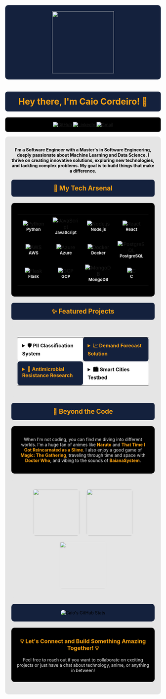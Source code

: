 <div align="center" style="background-color: #14213d; padding: 20px; border-radius: 10px;">
  <img src="https://media.giphy.com/media/hvRJCLFzcasrR4ia7z/giphy.gif" width="200" />
</div>

<h1 align="center" style="color: #fca311; background-color: #14213d; padding: 15px; border-radius: 8px;">
  Hey there, I'm Caio Cordeiro! 👋
</h1>

<div align="center" style="background-color: #000000; padding: 15px; border-radius: 8px; margin: 10px 0;">
  <a href="https://github.com/CaioCordeiro" target="_blank">
    <img src="https://img.shields.io/badge/GitHub-000000?style=for-the-badge&logo=github&logoColor=fca311" alt="GitHub"/>
  </a>
  <a href="https://www.linkedin.com/in/caio-cordeiro2/" target="_blank">
    <img src="https://img.shields.io/badge/LinkedIn-14213d?style=for-the-badge&logo=linkedin&logoColor=fca311" alt="LinkedIn"/>
  </a>
  <a href="mailto:caiocordeiromr@gmail.com">
    <img src="https://img.shields.io/badge/Gmail-fca311?style=for-the-badge&logo=gmail&logoColor=000000" alt="Gmail"/>
  </a>
</div>

<div align="center" style="background-color: #e5e5e5; color: #000000; padding: 20px; border-radius: 10px; margin: 15px 0;">
  <p><strong>I'm a Software Engineer with a Master's in Software Engineering, deeply passionate about Machine Learning and Data Science. I thrive on creating innovative solutions, exploring new technologies, and tackling complex problems. My goal is to build things that make a difference.</strong></p>

<h2 align="center" style="color: #fca311; background-color: #14213d; padding: 15px; border-radius: 8px; margin: 20px 0;">🚀 My Tech Arsenal</h2>

<div style="background-color: #000000; padding: 20px; border-radius: 10px; margin: 20px 0;">
<table width="100%" style="background-color: #000000;">
  <tr>
    <td align="center" width="25%" style="padding: 10px;">
      <img src="https://img.shields.io/badge/Python-fca311?style=for-the-badge&logo=python&logoColor=000000" alt="Python"/>
      <br><sub style="color: #e5e5e5;"><b>Python</b></sub>
    </td>
    <td align="center" width="25%" style="padding: 10px;">
      <img src="https://img.shields.io/badge/JavaScript-14213d?style=for-the-badge&logo=javascript&logoColor=fca311" alt="JavaScript"/>
      <br><sub style="color: #e5e5e5;"><b>JavaScript</b></sub>
    </td>
    <td align="center" width="25%" style="padding: 10px;">
      <img src="https://img.shields.io/badge/Node.js-fca311?style=for-the-badge&logo=nodedotjs&logoColor=000000" alt="Node.js"/>
      <br><sub style="color: #e5e5e5;"><b>Node.js</b></sub>
    </td>
    <td align="center" width="25%" style="padding: 10px;">
      <img src="https://img.shields.io/badge/React-000000?style=for-the-badge&logo=react&logoColor=fca311" alt="React"/>
      <br><sub style="color: #e5e5e5;"><b>React</b></sub>
    </td>
  </tr>
  <tr>
    <td align="center" width="25%" style="padding: 10px;">
      <img src="https://img.shields.io/badge/Amazon_AWS-14213d?style=for-the-badge&logo=amazon-aws&logoColor=fca311" alt="AWS"/>
      <br><sub style="color: #e5e5e5;"><b>AWS</b></sub>
    </td>
    <td align="center" width="25%" style="padding: 10px;">
      <img src="https://img.shields.io/badge/Microsoft_Azure-fca311?style=for-the-badge&logo=microsoft-azure&logoColor=000000" alt="Azure"/>
      <br><sub style="color: #e5e5e5;"><b>Azure</b></sub>
    </td>
    <td align="center" width="25%" style="padding: 10px;">
      <img src="https://img.shields.io/badge/Docker-000000?style=for-the-badge&logo=docker&logoColor=fca311" alt="Docker"/>
      <br><sub style="color: #e5e5e5;"><b>Docker</b></sub>
    </td>
    <td align="center" width="25%" style="padding: 10px;">
      <img src="https://img.shields.io/badge/PostgreSQL-14213d?style=for-the-badge&logo=postgresql&logoColor=fca311" alt="PostgreSQL"/>
      <br><sub style="color: #e5e5e5;"><b>PostgreSQL</b></sub>
    </td>
  </tr>
  <tr>
    <td align="center" width="25%" style="padding: 10px;">
      <img src="https://img.shields.io/badge/Flask-fca311?style=for-the-badge&logo=flask&logoColor=000000" alt="Flask"/>
      <br><sub style="color: #e5e5e5;"><b>Flask</b></sub>
    </td>
    <td align="center" width="25%" style="padding: 10px;">
      <img src="https://img.shields.io/badge/Google_Cloud-000000?style=for-the-badge&logo=google-cloud&logoColor=fca311" alt="GCP"/>
      <br><sub style="color: #e5e5e5;"><b>GCP</b></sub>
    </td>
    <td align="center" width="25%" style="padding: 10px;">
      <img src="https://img.shields.io/badge/MongoDB-14213d?style=for-the-badge&logo=mongodb&logoColor=fca311" alt="MongoDB"/>
      <br><sub style="color: #e5e5e5;"><b>MongoDB</b></sub>
    </td>
    <td align="center" width="25%" style="padding: 10px;">
      <img src="https://img.shields.io/badge/C-fca311?style=for-the-badge&logo=c&logoColor=000000" alt="C"/>
      <br><sub style="color: #e5e5e5;"><b>C</b></sub>
    </td>
  </tr>
</table>
</div><h2 align="center" style="color: #fca311; background-color: #14213d; padding: 15px; border-radius: 8px; margin: 20px 0;">✨ Featured Projects</h2>

<div style="background-color: #e5e5e5; padding: 20px; border-radius: 10px; margin: 20px 0;">
<table width="100%" style="border: none; background-color: #e5e5e5;">
  <tr>
    <td width="50%" style="vertical-align: top; padding: 15px; background-color: #ffffff; border-radius: 8px; margin: 5px;">
      <details>
        <summary style="color: #000000; font-weight: bold; font-size: 16px;"><strong>🛡️ PII Classification System</strong></summary>
        <br>
        <p style="color: #000000;">Engineered an automated system to classify Personally Identifiable Information (PII) using a state-of-the-art Named Entity Recognition (NER) model. This project significantly enhances data privacy and compliance by identifying and protecting sensitive user data.</p>
      </details>
    </td>
    <td width="50%" style="vertical-align: top; padding: 15px; background-color: #14213d; border-radius: 8px; margin: 5px;">
      <details>
        <summary style="color: #fca311; font-weight: bold; font-size: 16px;"><strong>📈 Demand Forecast Solution</strong></summary>
        <br>
        <p style="color: #e5e5e5;">Innovated and implemented a highly effective demand forecast solution for stores using advanced machine learning techniques. This solution provides valuable insights for strategic decision-making and has significantly enhanced forecasting accuracy.</p>
      </details>
    </td>
  </tr>
  <tr>
    <td width="50%" style="vertical-align: top; padding: 15px; background-color: #14213d; border-radius: 8px; margin: 5px;">
      <details>
        <summary style="color: #fca311; font-weight: bold; font-size: 16px;"><strong>🔬 Antimicrobial Resistance Research</strong></summary>
        <br>
        <p style="color: #e5e5e5;">As an Applied Machine Learning Researcher, I spearheaded the creation of critical data analysis for clinical data, unraveling meaningful insights to advance the understanding of antimicrobial resistance. I also mentored graduate students and presented our project's core ideas at university events.</p>
      </details>
    </td>
    <td width="50%" style="vertical-align: top; padding: 15px; background-color: #ffffff; border-radius: 8px; margin: 5px;">
      <details>
        <summary style="color: #000000; font-weight: bold; font-size: 16px;"><strong>🏙️ Smart Cities Testbed</strong></summary>
        <br>
        <p style="color: #000000;">Led a collaborative project to construct an abstract testbed for synthetic data generation in Smart Cities applications. This involved developing a REST API with Node.js and React to create a versatile and innovative testing environment.</p>
      </details>
    </td>
  </tr>
</table>
</div><h2 align="center" style="color: #fca311; background-color: #14213d; padding: 15px; border-radius: 8px; margin: 20px 0;">🌌 Beyond the Code</h2>

<div align="center" style="background-color: #000000; color: #e5e5e5; padding: 20px; border-radius: 10px; margin: 20px 0;">
  <p>When I'm not coding, you can find me diving into different worlds. I'm a huge fan of animes like <strong style="color: #fca311;">Naruto</strong> and <strong style="color: #fca311;">That Time I Got Reincarnated as a Slime</strong>. I also enjoy a good game of <strong style="color: #fca311;">Magic: The Gathering</strong>, traveling through time and space with <strong style="color: #fca311;">Doctor Who</strong>, and vibing to the sounds of <strong style="color: #fca311;">BaianaSystem</strong>.</p>
</div>

<div align="center" style="background-color: #e5e5e5; padding: 20px; border-radius: 10px; margin: 20px 0;">
  <img src="https://media.giphy.com/media/13HgwGsXF0aiGY/giphy.gif" width="150" style="margin: 10px; border-radius: 8px;" />
  <img src="https://media.giphy.com/media/xT9IgzoKnwFNmISR8I/giphy.gif" width="150" style="margin: 10px; border-radius: 8px;" />
  <img src="https://media.giphy.com/media/LmNwrBhejkK9EFP504/giphy.gif" width="150" style="margin: 10px; border-radius: 8px;" />
</div><div align="center" style="background-color: #14213d; padding: 20px; border-radius: 10px; margin: 20px 0;">
  <img src="https://github-readme-stats.vercel.app/api?username=CaioCordeiro&show_icons=true&theme=dark&include_all_commits=true&count_private=true&hide_border=true&title_color=fca311&icon_color=fca311&text_color=e5e5e5&bg_color=14213d" alt="Caio's GitHub Stats" style="border-radius: 8px;" />
</div>

<div align="center" style="background-color: #000000; padding: 15px; border-radius: 10px; margin: 20px 0;">
  <p style="color: #fca311; font-size: 18px; font-weight: bold;">💡 Let's Connect and Build Something Amazing Together! 💡</p>
  <p style="color: #e5e5e5;">Feel free to reach out if you want to collaborate on exciting projects or just have a chat about technology, anime, or anything in between!</p>
</div>
